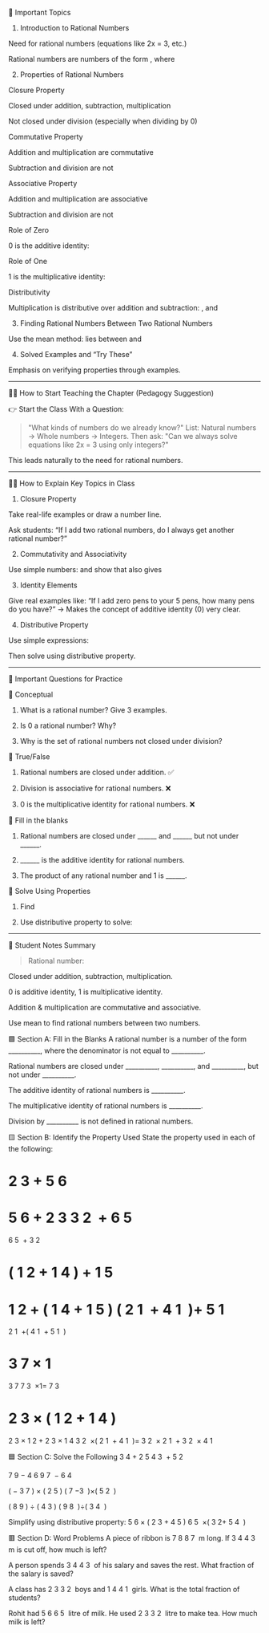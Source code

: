 
🔹 Important Topics

1. Introduction to Rational Numbers

Need for rational numbers (equations like 2x = 3, etc.)

Rational numbers are numbers of the form , where 



2. Properties of Rational Numbers

Closure Property

Closed under addition, subtraction, multiplication

Not closed under division (especially when dividing by 0)


Commutative Property

Addition and multiplication are commutative

Subtraction and division are not


Associative Property

Addition and multiplication are associative

Subtraction and division are not


Role of Zero

0 is the additive identity: 


Role of One

1 is the multiplicative identity: 


Distributivity

Multiplication is distributive over addition and subtraction: , and 




3. Finding Rational Numbers Between Two Rational Numbers

Use the mean method:  lies between  and 



4. Solved Examples and “Try These”

Emphasis on verifying properties through examples.





---

🧑‍🏫 How to Start Teaching the Chapter (Pedagogy Suggestion)

👉 Start the Class With a Question:

> "What kinds of numbers do we already know?"
List: Natural numbers → Whole numbers → Integers.
Then ask:
"Can we always solve equations like 2x = 3 using only integers?"



This leads naturally to the need for rational numbers.


---

🧑‍🏫 How to Explain Key Topics in Class

1. Closure Property

Take real-life examples or draw a number line.

Ask students: “If I add two rational numbers, do I always get another rational number?”


2. Commutativity and Associativity

Use simple numbers:
 and show that  also gives 


3. Identity Elements

Give real examples like:
“If I add zero pens to your 5 pens, how many pens do you have?”
→ Makes the concept of additive identity (0) very clear.


4. Distributive Property

Use simple expressions:

Then solve using distributive property.



---

🧠 Important Questions for Practice

📌 Conceptual

1. What is a rational number? Give 3 examples.


2. Is 0 a rational number? Why?


3. Why is the set of rational numbers not closed under division?



📌 True/False

1. Rational numbers are closed under addition. ✅


2. Division is associative for rational numbers. ❌


3. 0 is the multiplicative identity for rational numbers. ❌



📌 Fill in the blanks

1. Rational numbers are closed under ______ and ______ but not under ______.


2. ______ is the additive identity for rational numbers.


3. The product of any rational number and 1 is ______.



📌 Solve Using Properties

1. Find 


2. Use distributive property to solve:





---

📝 Student Notes Summary

> Rational number: 

Closed under addition, subtraction, multiplication.

0 is additive identity, 1 is multiplicative identity.

Addition & multiplication are commutative and associative.

Use mean to find rational numbers between two numbers.

🟩 Section A: Fill in the Blanks
A rational number is a number of the form __________, where the denominator is not equal to __________.

Rational numbers are closed under __________, __________, and __________, but not under __________.

The additive identity of rational numbers is __________.

The multiplicative identity of rational numbers is __________.

Division by __________ is not defined in rational numbers.

🟨 Section B: Identify the Property Used
State the property used in each of the following:

2
3
+
5
6
=
5
6
+
2
3
3
2
​
 + 
6
5
​
 = 
6
5
​
 + 
3
2
​
 

(
1
2
+
1
4
)
+
1
5
=
1
2
+
(
1
4
+
1
5
)
( 
2
1
​
 + 
4
1
​
 )+ 
5
1
​
 = 
2
1
​
 +( 
4
1
​
 + 
5
1
​
 )

3
7
×
1
=
3
7
7
3
​
 ×1= 
7
3
​
 

2
3
×
(
1
2
+
1
4
)
=
2
3
×
1
2
+
2
3
×
1
4
3
2
​
 ×( 
2
1
​
 + 
4
1
​
 )= 
3
2
​
 × 
2
1
​
 + 
3
2
​
 × 
4
1
​
 

🟦 Section C: Solve the Following
3
4
+
2
5
4
3
​
 + 
5
2
​
 

7
9
−
4
6
9
7
​
 − 
6
4
​
 

(
−
3
7
)
×
(
2
5
)
( 
7
−3
​
 )×( 
5
2
​
 )

(
8
9
)
÷
(
4
3
)
( 
9
8
​
 )÷( 
3
4
​
 )

Simplify using distributive property:
5
6
×
(
2
3
+
4
5
)
6
5
​
 ×( 
3
2
​
 + 
5
4
​
 )

🟥 Section D: Word Problems
A piece of ribbon is 
7
8
8
7
​
  m long. If 
3
4
4
3
​
  m is cut off, how much is left?

A person spends 
3
4
4
3
​
  of his salary and saves the rest. What fraction of the salary is saved?

A class has 
2
3
3
2
​
  boys and 
1
4
4
1
​
  girls. What is the total fraction of students?

Rohit had 
5
6
6
5
​
  litre of milk. He used 
2
3
3
2
​
  litre to make tea. How much milk is left?

